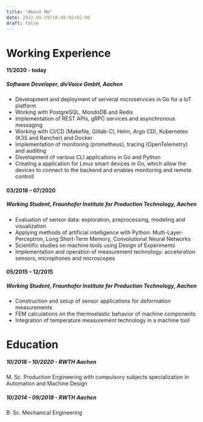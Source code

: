 ```yaml
---
title: "About Me"
date: 2022-05-29T10:48:02+02:00
draft: false
---
```



# Working Experience
#### 11/2020 - today
##### Software Developer, divVoice GmbH, Aachen
* Development and deployment of serveral microservices in Go for a IoT platform
* Working with PostgreSQL, MondoDB and Redis
* Implementation of REST APIs, gRPC services and asynchronous messaging
* Working with CI/CD (Makefile, Gitlab-CI, Helm, Argo CD), Kubernetes (K3S and Rancher) and Docker
* Implementation of monitoring (prometheus), tracing (OpenTelemetry) and auditing
* Development of various CLI applications in Go and Python
* Creating a application for Linux smart devices in Go, which allow the devices to connect to the backend and enables monitoring and remote controll


#### 03/2018 – 07/2020 
##### Working Student, Fraunhofer Institute for Production Technology, Aachen
* Evaluation of sensor data: exploration, preprocessing, modeling and visualization
* Applying methods of artificial intelligence with Python: Multi-Layer-Perceptron, Long Short-Term Memory, Convolutional Neural Networks
* Scientific studies on machine tools using Design of Experiments
* Implementation and operation of measurement technology: acceleration sensors, microphones and microscopes

#### 05/2015 – 12/2015 
##### Working Student, Fraunhofer Institute for Production Technology, Aachen
* Construction and setup of sensor applications for deformation measurements
* FEM calculations on the thermoelastic behavior of machine components
* Integration of temperature measurement technology in a machine tool	

# Education
##### 10/2018 – 10/2020 - RWTH Aachen
M. Sc. Production Engineering with compulsory subjects specialization in Automation and Machine Design
##### 10/2014 – 09/2018 - RWTH Aachen
B. Sc. Mechanical Engineering
